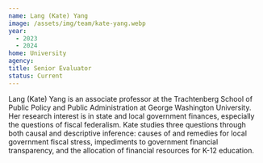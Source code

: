 ```yaml
---
name: Lang (Kate) Yang
image: /assets/img/team/kate-yang.webp
year:
  - 2023
  - 2024
home: University
agency:
title: Senior Evaluator
status: Current
---
```

Lang (Kate) Yang is an associate professor at the Trachtenberg School of Public Policy and Public Administration at George Washington University. Her research interest is in state and local government finances, especially the questions of fiscal federalism. Kate studies three questions through both causal and descriptive inference: causes of and remedies for local government fiscal stress, impediments to government financial transparency, and the allocation of financial resources for K-12 education.
